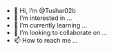 - 👋 Hi, I’m @Tushar02b
- 👀 I’m interested in ...
- 🌱 I’m currently learning ...
- 💞️ I’m looking to collaborate on ...
- 📫 How to reach me ...

<!---
Tushar02b/Tushar02b is a ✨ special ✨ repository because its `README.md` (this file) appears on your GitHub profile.
You can click the Preview link to take a look at your changes.
--->
